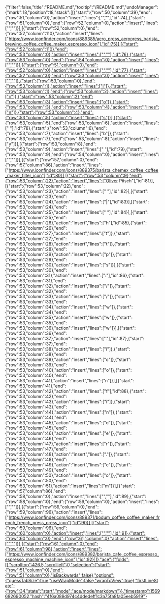 {"filter":false,"title":"README.md","tooltip":"/README.md","undoManager":{"mark":18,"position":18,"stack":[[{"start":{"row":50,"column":39},"end":{"row":51,"column":0},"action":"insert","lines":["",""],"id":74},{"start":{"row":51,"column":0},"end":{"row":52,"column":0},"action":"insert","lines":["",""]}],[{"start":{"row":52,"column":0},"end":{"row":52,"column":110},"action":"insert","lines":["https://www.iconfinder.com/icons/889385/aero_press_aeropress_barista_brewing_coffee_coffee_maker_espresso_icon"],"id":75}],[{"start":{"row":52,"column":110},"end":{"row":53,"column":0},"action":"insert","lines":["",""],"id":76},{"start":{"row":53,"column":0},"end":{"row":54,"column":0},"action":"insert","lines":["",""]}],[{"start":{"row":51,"column":0},"end":{"row":52,"column":0},"action":"insert","lines":["",""],"id":77},{"start":{"row":52,"column":0},"end":{"row":53,"column":0},"action":"insert","lines":["",""]},{"start":{"row":53,"column":0},"end":{"row":53,"column":1},"action":"insert","lines":["I"]},{"start":{"row":53,"column":1},"end":{"row":53,"column":2},"action":"insert","lines":["c"]},{"start":{"row":53,"column":2},"end":{"row":53,"column":3},"action":"insert","lines":["o"]},{"start":{"row":53,"column":3},"end":{"row":53,"column":4},"action":"insert","lines":["n"]},{"start":{"row":53,"column":4},"end":{"row":53,"column":5},"action":"insert","lines":["s"]}],[{"start":{"row":53,"column":5},"end":{"row":53,"column":6},"action":"insert","lines":[" "],"id":78},{"start":{"row":53,"column":6},"end":{"row":53,"column":7},"action":"insert","lines":["b"]},{"start":{"row":53,"column":7},"end":{"row":53,"column":8},"action":"insert","lines":["y"]}],[{"start":{"row":53,"column":8},"end":{"row":53,"column":9},"action":"insert","lines":[" "],"id":79},{"start":{"row":53,"column":9},"end":{"row":54,"column":0},"action":"insert","lines":["",""]}],[{"start":{"row":57,"column":0},"end":{"row":57,"column":86},"action":"insert","lines":["https://www.iconfinder.com/icons/889375/barista_chemex_coffee_coffee_maker_filter_icon"],"id":80}],[{"start":{"row":53,"column":9},"end":{"row":53,"column":22},"action":"insert","lines":["Oliver Pitsch"],"id":81}],[{"start":{"row":53,"column":22},"end":{"row":53,"column":23},"action":"insert","lines":[" "],"id":82}],[{"start":{"row":53,"column":23},"end":{"row":53,"column":24},"action":"insert","lines":["|"],"id":83}],[{"start":{"row":53,"column":24},"end":{"row":53,"column":25},"action":"insert","lines":[" "],"id":84}],[{"start":{"row":53,"column":25},"end":{"row":53,"column":26},"action":"insert","lines":["h"],"id":85},{"start":{"row":53,"column":26},"end":{"row":53,"column":27},"action":"insert","lines":["t"]},{"start":{"row":53,"column":27},"end":{"row":53,"column":28},"action":"insert","lines":["t"]},{"start":{"row":53,"column":28},"end":{"row":53,"column":29},"action":"insert","lines":["p"]},{"start":{"row":53,"column":29},"end":{"row":53,"column":30},"action":"insert","lines":["s"]}],[{"start":{"row":53,"column":30},"end":{"row":53,"column":31},"action":"insert","lines":[":"],"id":86},{"start":{"row":53,"column":31},"end":{"row":53,"column":32},"action":"insert","lines":["/"]},{"start":{"row":53,"column":32},"end":{"row":53,"column":33},"action":"insert","lines":["/"]},{"start":{"row":53,"column":33},"end":{"row":53,"column":34},"action":"insert","lines":["w"]},{"start":{"row":53,"column":34},"end":{"row":53,"column":35},"action":"insert","lines":["w"]},{"start":{"row":53,"column":35},"end":{"row":53,"column":36},"action":"insert","lines":["w"]}],[{"start":{"row":53,"column":36},"end":{"row":53,"column":37},"action":"insert","lines":["."],"id":87},{"start":{"row":53,"column":37},"end":{"row":53,"column":38},"action":"insert","lines":["i"]},{"start":{"row":53,"column":38},"end":{"row":53,"column":39},"action":"insert","lines":["c"]},{"start":{"row":53,"column":39},"end":{"row":53,"column":40},"action":"insert","lines":["o"]},{"start":{"row":53,"column":40},"end":{"row":53,"column":41},"action":"insert","lines":["n"]}],[{"start":{"row":53,"column":41},"end":{"row":53,"column":42},"action":"insert","lines":["f"],"id":88},{"start":{"row":53,"column":42},"end":{"row":53,"column":43},"action":"insert","lines":["i"]},{"start":{"row":53,"column":43},"end":{"row":53,"column":44},"action":"insert","lines":["n"]},{"start":{"row":53,"column":44},"end":{"row":53,"column":45},"action":"insert","lines":["d"]},{"start":{"row":53,"column":45},"end":{"row":53,"column":46},"action":"insert","lines":["e"]},{"start":{"row":53,"column":46},"end":{"row":53,"column":47},"action":"insert","lines":["r"]},{"start":{"row":53,"column":47},"end":{"row":53,"column":48},"action":"insert","lines":["."]},{"start":{"row":53,"column":48},"end":{"row":53,"column":49},"action":"insert","lines":["c"]},{"start":{"row":53,"column":49},"end":{"row":53,"column":50},"action":"insert","lines":["o"]},{"start":{"row":53,"column":50},"end":{"row":53,"column":51},"action":"insert","lines":["m"]}],[{"start":{"row":57,"column":86},"end":{"row":58,"column":0},"action":"insert","lines":["",""],"id":89},{"start":{"row":58,"column":0},"end":{"row":59,"column":0},"action":"insert","lines":["",""]}],[{"start":{"row":59,"column":0},"end":{"row":59,"column":96},"action":"insert","lines":["https://www.iconfinder.com/icons/889371/bodum_coffee_coffee_maker_french_french_press_press_icon"],"id":90}],[{"start":{"row":59,"column":96},"end":{"row":60,"column":0},"action":"insert","lines":["",""],"id":91},{"start":{"row":60,"column":0},"end":{"row":61,"column":0},"action":"insert","lines":["",""]}],[{"start":{"row":61,"column":0},"end":{"row":61,"column":98},"action":"insert","lines":["https://www.iconfinder.com/icons/889382/barista_cafe_coffee_espresso_espresso_machine_machine_icon"],"id":92}]]},"ace":{"folds":[],"scrolltop":426.5,"scrollleft":0,"selection":{"start":{"row":51,"column":0},"end":{"row":51,"column":0},"isBackwards":false},"options":{"guessTabSize":true,"useWrapMode":false,"wrapToView":true},"firstLineState":{"row":34,"state":"start","mode":"ace/mode/markdown"}},"timestamp":1569682690052,"hash":"4f6a089d974c4ddedeff1c3a75fa8fa05eeb5919"}